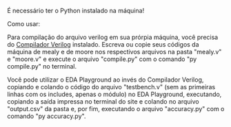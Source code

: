 É necessário ter o Python instalado na máquina!

Como usar:

Para compilação do arquivo verilog em sua prórpia máquina, você precisa do [Compilador Verilog](https://bleyer.org/icarus/iverilog-v12-20220611-x64_setup.exe) instalado.
Escreva ou copie seus códigos da máquina de mealy e de moore nos respectivos arquivos na pasta "mealy.v" e "moore.v" e execute o arquivo "compile.py" com o comando "py compile.py" no terminal.

Você pode utilizar o EDA Playground ao invés do Compilador Verilog, copiando e colando o código do arquivo "testbench.v" (sem as primeiras linhas com os includes, apenas o módulo) no EDA Playground, executando, copiando a saída impressa no terminal do site e colando no arquivo "output.csv" da pasta e, por fim, executando o arquivo "accuracy.py" com o comando "py accuracy.py".
